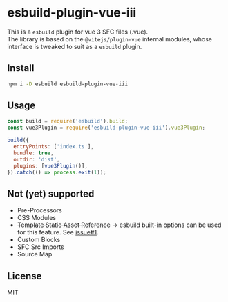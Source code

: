 # esbuild-plugin-vue-iii
This is a `esbuild` plugin for vue 3 SFC files (.vue).  
The library is based on the `@vitejs/plugin-vue` internal modules, whose interface is tweaked to suit as a `esbuild` plugin.

## Install
``` sh
npm i -D esbuild esbuild-plugin-vue-iii
```

## Usage
``` js
const build = require('esbuild').build;
const vue3Plugin = require('esbuild-plugin-vue-iii').vue3Plugin;

build({
  entryPoints: ['index.ts'],
  bundle: true,
  outdir: 'dist',
  plugins: [vue3Plugin()],
}).catch(() => process.exit(1));
```

## Not (yet) supported
 - Pre-Processors
 - CSS Modules  
 - ~~Template Static Asset Reference~~ -> esbuild built-in options can be used for this feature. See [issue#1](https://github.com/kena0ki/esbuild-plugin-vue-iii/issues/1).
 - Custom Blocks
 - SFC Src Imports
 - Source Map

## License
MIT